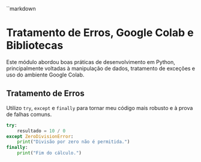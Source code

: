 ``markdown
# Tratamento de Erros, Google Colab e Bibliotecas

Este módulo abordou boas práticas de desenvolvimento em Python, principalmente voltadas à manipulação de dados, tratamento de exceções e uso do ambiente Google Colab.

## Tratamento de Erros

Utilizo `try`, `except` e `finally` para tornar meu código mais robusto e à prova de falhas comuns.

```python
try:
    resultado = 10 / 0
except ZeroDivisionError:
    print("Divisão por zero não é permitida.")
finally:
    print("Fim do cálculo.")
